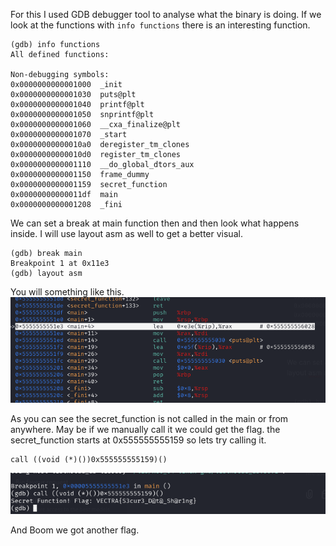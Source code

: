For this I used GDB debugger tool to analyse what the binary is doing.
If we look at the functions with `info functions` there is an interesting function.

```
(gdb) info functions
All defined functions:

Non-debugging symbols:
0x0000000000001000  _init
0x0000000000001030  puts@plt
0x0000000000001040  printf@plt
0x0000000000001050  snprintf@plt
0x0000000000001060  __cxa_finalize@plt
0x0000000000001070  _start
0x00000000000010a0  deregister_tm_clones
0x00000000000010d0  register_tm_clones
0x0000000000001110  __do_global_dtors_aux
0x0000000000001150  frame_dummy
0x0000000000001159  secret_function
0x00000000000011df  main
0x0000000000001208  _fini

```

We can set a  break at main function then and then look what happens inside. I will use layout asm as well to get a better visual.

```
(gdb) break main
Breakpoint 1 at 0x11e3
(gdb) layout asm

```

You will something like this.
![secure_data-1.png](https://github.com/dr4kali/Writeups/blob/c4af821c5d6dfa1ed394d05ae570a7f1c38bc08f/Codefest-2024/Reverse%20Engineering/Secure_data/secure_data-1.png)

As you can see the secret_function is not called in the main or from anywhere. May be if we manually call it we could get the flag.
the secret_function starts at 0x555555555159 so lets try calling it.

```
call ((void (*)())0x555555555159)()
```

![secure_data-2.png](https://github.com/dr4kali/Writeups/blob/c4af821c5d6dfa1ed394d05ae570a7f1c38bc08f/Codefest-2024/Reverse%20Engineering/Secure_data/secure_data-2.png)

And Boom we got another flag.
